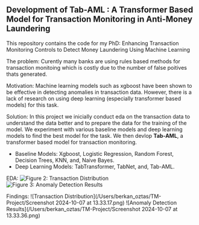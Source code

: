 ## Development of Tab-AML : A Transformer Based Model for Transaction Monitoring in Anti-Money Laundering
This repository contains the code for my PhD: Enhancing Transaction Monitoring Controls to Detect Money Laundering Using Machine Learning

The problem: Curently many banks are using rules based methods for transaction monitoing which is costly due to the number of false poitives thats generated. 

Motivation: Machine learning models such as xgboost have been shown to be effective in detecting anomalies in transaction data. However, there is a lack of research on using deep learning (especially transformer based models) for this task.

Solution: In this project we inicially conduct eda on the transaction data to understand the data better and to prepare the data for the training of the model. We experiment with various baseline models and deep learning models to find the best model for the task. We then devlop **Tab-AML**, a transformer based model for transaction monitoring.

- Baseline Models: Xgboost, Logistic Regression, Random Forest, Decision Trees, KNN, and, Naive Bayes.
- Deep Learning Models: TabTransformer, TabNet, and, Tab-AML.


EDA:
![Figure 2: Transaction Distribution](/Users/berkan_oztas/TM-Project/Report/Figures/alerts_by_receiver_bank_location.png)
![Figure 3: Anomaly Detection Results](/Users/berkan_oztas/TM-Project/Report/Figures/laundering_typology_distribution.png)

Findings:
![Transaction Distribution](/Users/berkan_oztas/TM-Project/Screenshot 2024-10-07 at 13.33.17.png)
![Anomaly Detection Results](/Users/berkan_oztas/TM-Project/Screenshot 2024-10-07 at 13.33.36.png)
